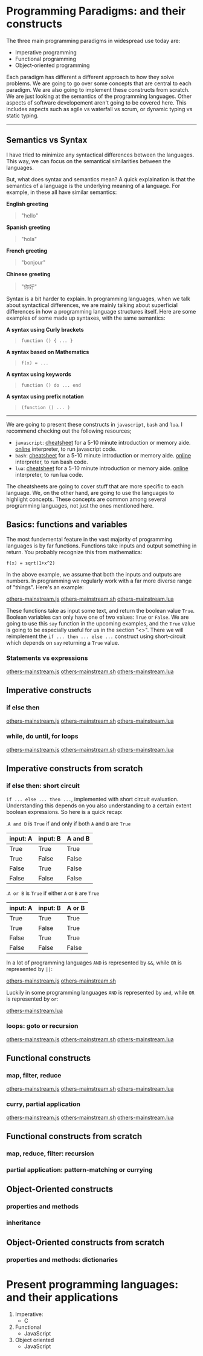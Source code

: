 # Programming Paradigms: and their constructs 

The three main programming paradigms in widespread use today are:

* Imperative programming
* Functional programming
* Object-oriented programming

Each paradigm has different a different approach to how they solve problems.
We are going to go over some concepts that are central to each paradigm.
We are also going to implement these constructs from scratch.
We are just looking at the semantics of the programming languages.
Other aspects of software developement aren't going to be covered here.
This includes aspects such as agile vs waterfall vs scrum, or dynamic typing vs static typing.

----
## Semantics vs Syntax

I have tried to minimize any syntactical differences between the languages.
This way, we can focus on the semantical similarities between the languages.

But, what does syntax and semantics mean?
A quick explaination is that the semantics of a language is the underlying meaning of a language.
For example, in these all have similar semantics:

**English greeting**
>"hello"

**Spanish greeting**
>"hola"

**French greeting**
>"bonjour"

**Chinese greeting**
>"你好"

Syntax is a bit harder to explain.
In programming languages, when we talk about syntactical differences,
we are mainly talking about superficial differences in how a programming language structures itself.
Here are some examples of some made up syntaxes, with the same semantics:

**A syntax using Curly brackets**
> `function () { ... }`

**A syntax based on Mathematics**
> `f(x) = ...`

**A syntax using keywords**
> `function () do ... end`

**A syntax using prefix notation**
> `(function () ... )`

----

We are going to present these constructs in `javascript`, `bash` and `lua`.
I recommend checking out the following resources;

* `javascript`:
  [cheatsheet](https://learnxinyminutes.com/docs/javascript/) for a 5-10 minute introduction or memory aide.
  [online](https://replit.com/languages/javascript) interpreter, to run javascript code.
* `bash`:
  [cheatsheet](https://learnxinyminutes.com/docs/bash/) for a 5-10 minute introduction or memory aide.
  [online](https://replit.com/languages/bash) interpreter, to run bash code.
* `lua`:
  [cheatsheet](https://learnxinyminutes.com/docs/lua/) for a 5-10 minute introduction or memory aide.
  [online](https://replit.com/languages/lua) interpreter, to run lua code.
  
The cheatsheets are going to cover stuff that are more specific to each language.
We, on the other hand, are going to use the languages to highlight concepts.
These concepts are common among several programming languages, not just the ones mentioned here.

## Basics: functions and variables

The most fundemental feature in the vast majority of programming languages is by far functions.
Functions take inputs and output something in return.
You probably recognize this from mathematics:

```stem
f(x) = sqrt(1+x^2)
```

In the above example, we assume that both the inputs and outputs are numbers.
In programming we regularly work with a far more diverse range of "things".
Here's an example:

[others-mainstream.js](others-mainstream.js ':include :fragment=function')
[others-mainstream.sh](others-mainstream.sh ':include :fragment=function')
[others-mainstream.lua](others-mainstream.lua ':include :fragment=function')

These functions take as input some text, and return the boolean value `True`.
Boolean variables can only have one of two values: `True` or `False`.
We are going to use this `say` function in the upcoming examples,
and the `True` value is going to be especially useful for us in the section "<<if else then: short circuit>>".
There we will reimplement the `if ... then ... else ...` construct using short-circuit which depends on `say` returning a `True` value.

### Statements vs expressions

[others-mainstream.js](others-mainstream.js ':include :fragment=anonFunction')
[others-mainstream.sh](others-mainstream.sh ':include :fragment=anonFunction')
[others-mainstream.lua](others-mainstream.lua ':include :fragment=anonFunction')

## Imperative constructs

### if else then

[others-mainstream.js](others-mainstream.js ':include :fragment=ifElse')
[others-mainstream.sh](others-mainstream.sh ':include :fragment=ifElse')
[others-mainstream.lua](others-mainstream.lua ':include :fragment=ifElse')

### while, do until, for loops

[others-mainstream.js](others-mainstream.js ':include :fragment=loops')
[others-mainstream.sh](others-mainstream.sh ':include :fragment=loops')
[others-mainstream.lua](others-mainstream.lua ':include :fragment=loops')

## Imperative constructs from scratch 

### if else then: short circuit

`if ... else ... then ...`, implemented with short circuit evaluation.
Understanding this depends on you also understanding to a certain extent boolean expressions.
So here is a quick recap:

.`A and B` is `True` if and only if both `A` and `B` are `True`

| input: A | input: B | A and B 
|----------|----------|--------
| True     | True     | True    
| True     | False    | False   
| False    | True     | False   
| False    | False    | False   

.`A or B` is `True` if either `A` or `B` are `True`

| input: A | input: B | A or B 
|----------|----------|--------
| True     | True     | True    
| True     | False    | True   
| False    | True     | True   
| False    | False    | False   
  
  
In a lot of programming languages `AND` is represented by `&&`,
while `OR` is represented by `||`:

[others-mainstream.js](others-mainstream.js ':include :fragment=short')
[others-mainstream.sh](others-mainstream.sh ':include :fragment=short')

Luckily in some programming languages `AND` is represented by `and`,
while `OR` is represented by `or`:

[others-mainstream.lua](others-mainstream.lua ':include :fragment=short')

### loops: goto or recursion

[others-mainstream.js](others-mainstream.js ':include :fragment=recursion')
[others-mainstream.sh](others-mainstream.sh ':include :fragment=recursion')
[others-mainstream.lua](others-mainstream.lua ':include :fragment=recursion')

## Functional constructs

### map, filter, reduce

[others-mainstream.js](others-mainstream.js ':include :fragment=mapReduce')
[others-mainstream.sh](others-mainstream.sh ':include :fragment=mapReduce')
[others-mainstream.lua](others-mainstream.lua ':include :fragment=mapReduce')
    
### curry, partial application 

[others-mainstream.js](others-mainstream.js ':include :fragment=partial')
[others-mainstream.sh](others-mainstream.sh ':include :fragment=partial')
[others-mainstream.lua](others-mainstream.lua ':include :fragment=partial')
  
## Functional constructs from scratch 

### map, reduce, filter: recursion

### partial application: pattern-matching or currying 


## Object-Oriented constructs

### properties and methods

### inheritance

## Object-Oriented constructs from scratch 

### properties and methods: dictionaries


# Present programming languages: and their applications

1. Imperative: 
    * C
2. Functional
    * JavaScript 
3. Object oriented 
    * JavaScript 

